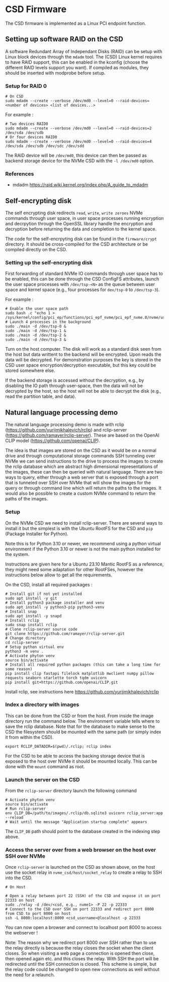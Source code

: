 # CSD Firmware

The CSD firmware is implemented as a Linux PCI endpoint function.

## Setting up software RAID on the CSD

A software Redundant Array of Independant Disks (RAID) can be setup with Linux block devices through the `mdadm` tool. The (CSD) Linux kernel requires to have RAID support, this can be enabled in the kconfig (choose the different RAID levels support you want). If compiled as modules, they should be inserted with modprobe before setup.

### Setup for RAID 0

```shell
# On CSD
sudo mdadm --create --verbose /dev/md0 --level=0 --raid-devices=<number of devices> <list of devices...>
```

For example :

```shell
# Two devices RAID0
sudo mdadm --create --verbose /dev/md0 --level=0 --raid-devices=2 /dev/sda /dev/sdb
# Or four devices RAID0
sudo mdadm --create --verbose /dev/md0 --level=0 --raid-devices=4 /dev/sda /dev/sdb /dev/sdc /dev/sdd
```

The RAID device will be `/dev/md0`, this device can then be passed as backend storage device for the NVMe CSD with the `-l /dev/md0` option.

### References

- mdadm https://raid.wiki.kernel.org/index.php/A_guide_to_mdadm


## Self-encrypting disk

The self encrypting disk redirects `read`, `write`, `write zeroes` NVMe commands through user space, in user space processes running encryption and decrpytion through the OpenSSL library handle the encryption and decryption before returning the data and completion to the kernel space.

The code for the self-encrpyting disk can be found in the `firmware/crypt` directory. It should be cross-compiled for the CSD architecture or be compiled directly on the CSD.

### Setting up the self-encrypting disk

First forwarding of standard NVMe IO commands through user space has to be enabled, this can be done through the CSD ConfigFS attributes, launch the user space processes with `/dev/tsp-<N>` as the queue between user space and kernel space (e.g., four processes for `dev/tsp-0` to `/dev/tsp-3`).

For example :

```shell
# Enable the user space path
sudo bash .c "echo 1 > /sys/kernel/config/pci_ep/functions/pci_epf_nvme/pci_epf_nvme.0/nvme/user_path_enable"
# Launch 4 processes in the background
sudo ./main -d /dev/tsp-0 &
sudo ./main -d /dev/tsp-1 &
sudo ./main -d /dev/tsp-2 &
sudo ./main -d /dev/tsp-3 &
```

Turn on the host computer. The disk will work as a standard disk seen from the host but data writtent to the backend will be encrypted. Upon reads the data will be decrypted. For demonstration purposes the key is stored in the CSD user space encryption/decryption executable, but this key could be stored somewhere else.

If the backend storage is accessed without the decryption, e.g., by disabling the IO path through user-space, then the data will not be decrypted by the host, so the host will not be able to decrypt the disk (e.g., read the partition table, and data).

## Natural language processing demo

The natural language processing demo is made with rclip (https://github.com/yurijmikhalevich/rclip) and rclip-server (https://github.com/ramayer/rclip-server). These are based on the OpenAI CLIP model (https://github.com/openai/CLIP).

The idea is that images are stored on the CSD as it would be on a normal drive and through computational storage commands SSH tunneling over NVMe we can send instructions to the drive to process the images to create the rclip database which are abstract high dimensional representations of the images, these can then be queried with natural language. There are two ways to query, either through a web server that is exposed through a port that is tunneled over SSH over NVMe that will show the images for the query or through command line which will return the paths to the images. It would also be possible to create a custom NVMe command to return the paths of the images.

### Setup

On the NVMe CSD we need to install rclip-server. There are several ways to install it but the simplest is with the Ubuntu RootFS for the CSD and `pip` (Package Installer for Python).

Note this is for Python 3.10 or newer, we recommend using a python virtual environment if the Python 3.10 or newer is not the main python installed for the system.

Instructions are given here for a Ubuntu 23.10 Mantic RootFS as a reference, they might need some adaptation for other RootFSes, however the instructions below allow to get all the requirements.

On the CSD, install all required packages :

```shell
# Install git if not yet installed
sudo apt install -y git
# Install python3 package installer and venv
sudo apt install -y python3-pip python3-venv
# Install snap
sudo apt install -y snapd
# Install rclip
sudo snap install rclip
# Clone rclip-server source code
git clone https://github.com/ramayer/rclip-server.git
# Change directory
cd rclip-server
# Setup python virtual env
python3 -m venv .
# Activate phyton venv
source bin/activate
# Install all required python packages (this can take a long time for some reason)
pip install clip fastapi filelock matplotlib mwclient numpy pillow requests seaborn starlette torch tqdm uvicorn
pip install git+https://github.com/openai/CLIP.git
```

Install rclip, see instructions here https://github.com/yurijmikhalevich/rclip

### Index a directory with images

This can be done from the CSD or from the host. From inside the image directory run the command below. The environment variable tells where to save the rclip database. Note that for the database to make sense to the CSD the filesystem should be mounted with the same path (or simply index it from within the CSD).

```shell
export RCLIP_DATADIR=$(pwd)/.rclip; rclip index
```

For the CSD to be able to access the backing storage device that is exposed to the host over NVMe it should be mounted locally. This can be done with the `mount` command as root.

### Launch the server on the CSD

From the `rclip-server` directory launch the following command

```shell
# Activate phyton venv
source bin/activate
# Run rclip-server
env CLIP_DB=/path/to/images/.rclip/db.sqlite3 uvicorn rclip_server:app --reload
# Wait until the message "Application startup complete" appears
```

The `CLIP_DB` path should point to the database created in the indexing step above.

### Access the server over from a web browser on the host over SSH over NVMe

Once `rclip-server` is launched on the CSD as shown above, on the host use the socket relay in `nvme_csd/host/socket_relay` to create a relay to SSH into the CSD.

```shell
# On Host

# Open a relay between port 22 (SSH) of the CSD and expose it on port 22333 on host
sudo ./relay -d /dev/<csd, e.g., nvme1> -P 22 -p 22333
# Connect to the CSD over SSH on port 22333 and redirect port 8000 from CSD to port 8000 on host
ssh -L 8000:localhost:8000 <csd_username>@localhost -p 22333
```

You can now open a browser and connect to localhost port 8000 to access the webserver !

Note: The reason why we redirect port 8000 over SSH rather than to use the relay directly is because the relay closes the socket when the client closes. So when visiting a web page a connection is opened then close, then opened again etc. and this closes the relay. With SSH the port will be redirected until the SSH connection is closed. This scheme is simple, but the relay code could be changed to open new connections as well without the need for a relaunch.